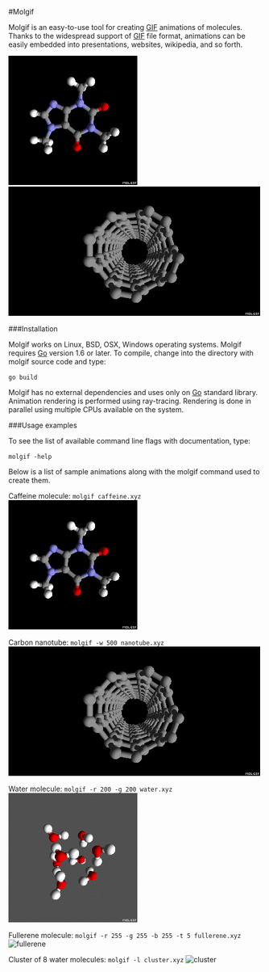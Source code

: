 #Molgif

Molgif is an easy-to-use tool for creating
[GIF](https://en.wikipedia.org/wiki/GIF) animations of molecules. Thanks to the
widespread support of [GIF](https://en.wikipedia.org/wiki/GIF) file format,
animations can be easily embedded into presentations, websites, wikipedia, and
so forth.

![caffeine](caffeine.gif)
![nanotube](nanotube.gif)

###Installation

Molgif works on Linux, BSD, OSX, Windows operating systems. Molgif requires
[Go](https://golang.org) version 1.6 or later. To compile, change into the
directory with molgif source code and type:

    go build

Molgif has no external dependencies and uses only on [Go](https://golang.org)
standard library. Animation rendering is performed using ray-tracing. Rendering
is done in parallel using multiple CPUs available on the system.

###Usage examples

To see the list of available command line flags with documentation, type:

    molgif -help

Below is a list of sample animations along with the molgif command used to
create them.

Caffeine molecule: `molgif caffeine.xyz`
![caffeine](caffeine.gif)

Carbon nanotube: `molgif -w 500 nanotube.xyz`
![nanotube](nanotube.gif)

Water molecule: `molgif -r 200 -g 200 water.xyz`
![water](water.gif)

Fullerene molecule: `molgif -r 255 -g 255 -b 255 -t 5 fullerene.xyz`
![fullerene](fullerene.gif)

Cluster of 8 water molecules: `molgif -l cluster.xyz`
![cluster](cluster.gif)
